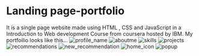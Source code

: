 # Landing page-portfolio
It is a single page website made using HTML , CSS and JavaScript in a Introduction to Web development Course from coursera hosted by IBM.
My portfoilio looks like this...
![profile_name](https://user-images.githubusercontent.com/110487270/212084774-a0678905-24d1-42b6-94be-7e27dcc14fb5.png)
![aboutme](https://user-images.githubusercontent.com/110487270/212084827-fd0f6336-1def-4e96-99d0-730bf08285a6.png)
![skills](https://user-images.githubusercontent.com/110487270/212084864-5e9a2737-ae80-407a-92dc-1b59cb685142.png)
![projects](https://user-images.githubusercontent.com/110487270/212084889-ee9cea56-779b-4d3f-85b3-996255294c99.png)
![recommendations](https://user-images.githubusercontent.com/110487270/212084903-cc571bc7-2363-4a07-9780-c356b624c27a.png)
![new_recommendation](https://user-images.githubusercontent.com/110487270/212084921-0a8007d9-74c6-43e6-9b92-62425ff9cf7b.png)
![home_icon](https://user-images.githubusercontent.com/110487270/212084932-e644abcc-1363-4ae1-8da8-347978b10abb.png)
![popup](https://user-images.githubusercontent.com/110487270/212084951-93d10c5b-7a94-4a49-bd4a-9fcac5735729.png)
